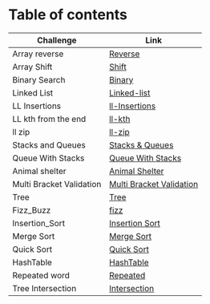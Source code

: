 # Table of contents

|Challenge|Link|
|---------|----|
|Array reverse|[Reverse](python/code_challenges/array_reverse)|
|Array Shift|[Shift](python/code_challenges/array_shift)|
|Binary Search|[Binary](python/code_challenges/array_binary_search)|
|Linked List|[Linked-list](python/Data_Structures/linked_list)|
|LL Insertions|[ll-Insertions](python/Data_Structures/linked_list)|
|LL kth from the end|[ll-kth](python/Data_Structures/linked_list/)|
|ll zip|[ll-zip](python/Data_Structures/ll_zip/)|
|Stacks and Queues|[Stacks & Queues](python/Data_Structures/stacks_and_queues/)|
|Queue With Stacks |[Queue With Stacks](python/code_challenges/queue_with_stacks)|
|Animal shelter|[Animal Shelter](python/code_challenges/fifo_animal_shelter/)|
|Multi Bracket Validation|[Multi Bracket Validation](python/code_challenges/multi-bracket-validation/)|
|Tree|[Tree](python/code_challenges/tree/)|
|Fizz_Buzz|[fizz](python/code_challenges/fizz_buzz_tree)|
|Insertion_Sort|[Insertion Sort](python/code_challenges/insertion_sort)|
|Merge Sort|[Merge Sort](python/code_challenges/merge_sort)|
|Quick Sort|[Quick Sort](python/code_challenges/quick_sort)|
|HashTable|[HashTable](python/Data_Structures/hashtable)|
|Repeated word|[Repeated](python/code_challenges/repeated_word)|
|Tree Intersection|[Intersection](python/code_challenges/tree_intersection)|
